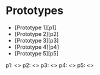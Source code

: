 # Prototypes

* [Prototype 1][p1]
* [Prototype 2][p2]
* [Prototype 3][p3]
* [Prototype 4][p4]
* [Prototype 5][p5]

p1: <>
p2: <>
p3: <>
p4: <>
p5: <>
